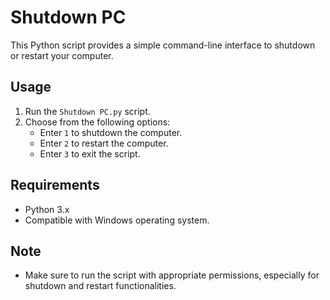# Shutdown PC
This Python script provides a simple command-line interface to shutdown or restart your computer.

## Usage
1. Run the `Shutdown PC.py` script.
2. Choose from the following options:
   - Enter `1` to shutdown the computer.
   - Enter `2` to restart the computer.
   - Enter `3` to exit the script.

## Requirements
- Python 3.x
- Compatible with Windows operating system.

## Note
- Make sure to run the script with appropriate permissions, especially for shutdown and restart functionalities.
